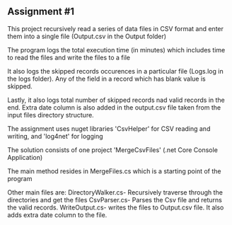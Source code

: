 Assignment #1
-------------------------------------------------------------------

This project recursively read a series of data files in CSV format and enter them into a single file (Output.csv in the Output folder)

The program logs the total execution time (in minutes) which includes time to read the files and write the files to a file 

It also logs the skipped records occurences in a particular file (Logs.log in the logs folder).
Any of the field in a record which has blank value is skipped.

Lastly,  it also logs total number of skipped records nad valid records in the end.
Extra date column is also added in the output.csv file taken from the input files directory structure.

The assignment uses nuget libraries 'CsvHelper' for CSV reading and writing, and 'log4net' for logging

The solution consists of one project 'MergeCsvFiles' (.net Core Console Application)

The main method resides in MergeFiles.cs which is a starting point of the program

Other main files are:
DirectoryWalker.cs- Recursively traverse through the directories and get the files
CsvParser.cs- Parses the Csv file and returns the valid records. 
WriteOutput.cs- writes the files to Output.csv file. It also adds extra date column to the file.

